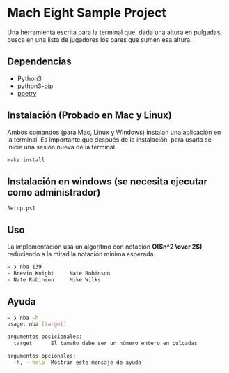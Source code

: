 # Mach Eight Sample Project
Una herramienta escrita para la terminal que, dada una altura en pulgadas, busca en una lista de jugadores los pares que sumen esa altura.

## Dependencias
- Python3
- python3-pip
- [poetry](https://github.com/python-poetry/poetry)

## Instalación (Probado en Mac y Linux)
Ambos comandos (para Mac, Linux y Windows) instalan una aplicación en la terminal.  Es importante que después de la instalación, para usarla se inicie una sesión nueva de la terminal.

```bash
make install
```
## Instalación en windows (se necesita ejecutar como administrador)
```
Setup.ps1
```

## Uso
La implementación usa un algoritmo con notación <b>O($n^2 \over 2$)</b>, reduciendo a la mitad la notación mínima esperada.
```bash
~ ❯ nba 139
- Brevin Knight		Nate Robinson
- Nate Robinson		Mike Wilks
```

## Ayuda
```bash
~ ❯ nba -h
usage: nba [target]

argumentos posicionales:
  target      El tamaño debe ser un número entero en pulgadas

argumentos opcionales:
  -h, --help  Mostrar este mensaje de ayuda
```